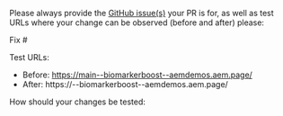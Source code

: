 Please always provide the [GitHub issue(s)](../issues) your PR is for, as well as test URLs where your change can be observed (before and after) please:

Fix #<gh-issue-id>

Test URLs:
- Before: https://main--biomarkerboost--aemdemos.aem.page/
- After: https://<your-branch>--biomarkerboost--aemdemos.aem.page/

How should your changes be tested:

